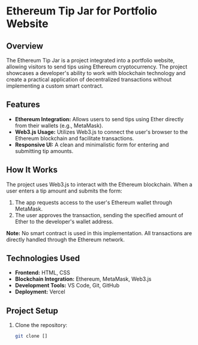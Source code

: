# Ethereum Tip Jar for Portfolio Website

## Overview

The Ethereum Tip Jar is a project integrated into a portfolio website, allowing visitors to send tips using Ethereum cryptocurrency. The project showcases a developer's ability to work with blockchain technology and create a practical application of decentralized transactions without implementing a custom smart contract.

## Features

- **Ethereum Integration:** Allows users to send tips using Ether directly from their wallets (e.g., MetaMask).
- **Web3.js Usage:** Utilizes Web3.js to connect the user's browser to the Ethereum blockchain and facilitate transactions.
- **Responsive UI:** A clean and minimalistic form for entering and submitting tip amounts.

## How It Works

The project uses Web3.js to interact with the Ethereum blockchain. When a user enters a tip amount and submits the form:

1. The app requests access to the user's Ethereum wallet through MetaMask.
2. The user approves the transaction, sending the specified amount of Ether to the developer's wallet address.

**Note:** No smart contract is used in this implementation. All transactions are directly handled through the Ethereum network.

## Technologies Used

- **Frontend:** HTML, CSS
- **Blockchain Integration:** Ethereum, MetaMask, Web3.js
- **Development Tools:** VS Code, Git, GitHub
- **Deployment:** Vercel

## Project Setup

1. Clone the repository:
   ```bash
   git clone []
